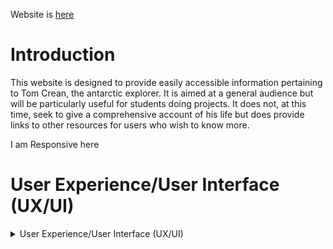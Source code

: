 Website is [here]( https://bobshort4bobby4.github.io/Tom-Crean-pp1/)


# Introduction

This website is designed to provide easily accessible information pertaining to Tom Crean, the antarctic explorer.
It is aimed at a general audience but will be particularly useful for students doing projects.
It does not, at this time, seek to give a comprehensive account of his life but does provide links to
other resources for users who wish to know more.


I am Responsive here





# User Experience/User Interface (UX/UI)

<details>
  
  <summary>User Experience/User Interface (UX/UI)</summary>
  
  ### User Stories
  
  ##### First Time Visitor Goals
  As a first time visitor I want to access information about Tom Crean. <br> As a first time visitor I want navigate easily through the site.
  
  ##### Repeat/Frequent Visitor Goals.
  A a repeat/frequent visitor I want to check or affirm information I have accessed previously. <br> As a repeat/frequent visitor I want to check for any new information/features on the site.<br>
  
  #### Website Owner Goals.
  As the website owner I want to educate/inform the user about Crean's life. <br>As the website owner I want to inspire young people to have an open and adventurous spirit. <br>   As the website owner I want to encourage visitors to Crean's home village.
  
  ### Design
  
  ##### Colour Scheme 
  There are two main used in the site namely antarctic blue(#2b3f5c), and an off-white (#ebe9e6).<br> These colours contrast well and are a good fit thematically.
  Black is used to darken some of the images.
  
  ##### Typography
  There are two font families used, "PT serif,serif" for the main text and "Pacifico, cursive" for the links.
  
  ##### Images
  An image of Antarctia is used as background for all pages, this image is both visually pleasing and informative.<br>
  All other images are used to add both visual and intellectual interest.
  
  ### WireFrames
  [Desktop Wireframes](https://github.com/bobshort4bobby4/Tom-Crean-pp1/blob/main/assets/wirefranes/tcrean-desktopwf-pp1-fixed.pdf)<br>
  [Tablet Wireframes](https://github.com/bobshort4bobby4/Tom-Crean-pp1/blob/main/assets/wirefranes/tcrean-tabletwf-pp1.pdf)<br>
  [Mobile Wireframes](https://github.com/bobshort4bobby4/Tom-Crean-pp1/blob/main/assets/wirefranes/tcrean-mobilewf-pp1.pdf)<br>
  
  
</details>
